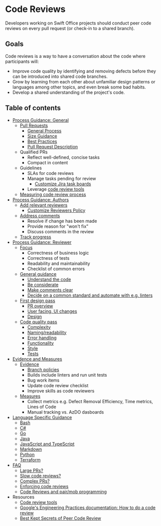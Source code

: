 # Code Reviews

Developers working on Swift Office projects should conduct peer code reviews on every pull request (or check-in to a shared branch).

## Goals

Code reviews is a way to have a conversation about the code where participants will:

- Improve code quality by identifying and removing defects before they can be introduced into shared code branches.
- Grow by learning from each other about unfamiliar design patterns or languages among other topics, and even break some bad habits.
- Develop a shared understanding of the project's code.

## Table of contents

- [Process Guidance: General](./process-guidance/README.md#general-guidance)
  - [Pull Requests](./pull-requests.md)
    - [General Process](./pull-requests.md#general-process)
    - [Size Guidance](./pull-requests.md#size-guidance)
    - [Best Practices](./pull-requests.md#best-practices)
    - [Pull Request Description](./pull-requests.md#pull-request-description)    
  - Qualified PRs
    - Reflect well-defined, concise tasks
    - Compact in content
  - Guidelines
    - SLAs for code reviews
    - Manage tasks pending for review
      - [Customize Jira task boards](./process-guidance/customize-jira.md#task-boards)
    - Leverage [code review tools](./tools.md)
  - [Measuring code review process](./process-guidance/README.md#measuring-code-review-process)
- [Process Guidance: Authors](./process-guidance/author-guidance.md)
  - [Add relevant reviewers](./process-guidance/author-guidance.md#add-relevant-reviewers)
    - [Customize Reviewers Policy](./process-guidance/customize-jira.md#reviewer-policies)
  - [Address comments](./process-guidance/author-guidance.md#be-open-to-receive-feedback)
    - Resolve if change has been made
    - Provide reason for "won't fix"
    - Discuss comments in the review
  - [Track progress](./process-guidance/author-guidance.md#track-progress)
- [Process Guidance: Reviewer](./process-guidance/reviewer-guidance.md)
  - [Focus](./process-guidance/reviewer-guidance.md)
    - Correctness of business logic
    - Correctness of tests
    - Readability and maintainability
    - Checklist of common errors
  - [General guidance](./process-guidance/reviewer-guidance.md#general-guidance)
    - [Understand the code](./process-guidance/reviewer-guidance.md#understand-the-code-you-are-reviewing)
    - [Be considerate](./process-guidance/reviewer-guidance.md#be-considerate)
    - [Make comments clear](./process-guidance/reviewer-guidance.md#make-comments-clear)
    - [Decide on a common standard and automate with e.g. linters](./process-guidance/reviewer-guidance.md#decide-on-a-common-standard-for-each-language)
  - [First design pass](./process-guidance/reviewer-guidance.md#first-design-pass)
    - [PR overview](./process-guidance/reviewer-guidance.md#pull-request-overview)
    - [User facing, UI changes](./process-guidance/reviewer-guidance.md#user-facing-changes)
    - [Design](./process-guidance/reviewer-guidance.md#design)
  - [Code quality pass](./process-guidance/reviewer-guidance.md#code-quality-pass)
    - [Complexity](./process-guidance/reviewer-guidance.md#complexity)
    - [Naming/readability](./process-guidance/reviewer-guidance.md#naming_readability)
    - [Error handling](./process-guidance/reviewer-guidance.md#error-handling)
    - [Functionality](./process-guidance/reviewer-guidance.md#functionality)
    - [Style](./process-guidance/reviewer-guidance.md#style)
    - [Tests](./process-guidance/reviewer-guidance.md#tests)
- [Evidence and Measures](./evidence-and-measures/README.md)
  - [Evidence](./evidence-and-measures/README.md#evidence)
    - [Branch policies](./evidence-and-measures/branch-policy.md)
    - Builds include linters and run unit tests
    - Bug work items
    - Update code review checklist
    - Improve skills as code reviewers
  - [Measures](./evidence-and-measures/README.md#measures)
    - Collect metrics e.g. Defect Removal Efficiency, Time metrics, Lines of Code
    - Manual tracking vs. AzDO dasboards
- [Language Specific Guidance](./recipes/README.md)
  - [Bash](./recipes/Bash.md)
  - [C#](./recipes/CSharp.md)
  - [Go](./recipes/Go.md)
  - [Java](./recipes/Java.md)
  - [JavaScript and TypeScript](./recipes/javascript-and-typescript.md)
  - [Markdown](./recipes/Markdown.md)
  - [Python](./recipes/Python.md)
  - [Terraform](./recipes/Terraform.md)
- [FAQ](./faq.md)
  - [Large PRs?](./faq.md#we-experience-very-large-prs-how-can-we-fix-this)
  - [Slow code reviews?](./faq.md#we-experience-slow-code-reviews-causing-delays-in-delivering-features)
  - [Complex PRs?](./faq.md#reviewing-a-complex-pr-on-github-can-be-hard-is-there-a-more-integrated-way)
  - [Enforcing code reviews](./faq.md#how-can-we-enforce-code-reviews)
  - [Code Reviews and pair/mob programming](./faq.md#we-pair-or-mob-why-do-we-need-code-reviews)
- Resources
  - [Code review tools](tools.md)
  - [Google's Engineering Practices documentation: How to do a code review](https://google.github.io/eng-practices/review/reviewer/)
  - [Best Kept Secrets of Peer Code Review](https://static1.smartbear.co/smartbear/media/pdfs/best-kept-secrets-of-peer-code-review_redirected.pdf)
